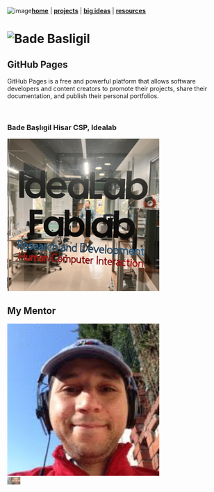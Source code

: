 <img width="800" height="800" alt="image" src="https://github.com/user-attachments/assets/9ccac41b-b3bc-4188-a6a4-3647e13ce347" />**[home](https://badebasligil.github.io/badebasligil/)** | **[projects](project.md)** | **[big ideas](big_ideas.md)** | **[resources](resources.md)**

# **![Bade Basligil]()**

## **GitHub Pages**

GitHub Pages is a free and powerful platform that allows software developers and content creators to promote their projects, share their documentation, and publish their personal portfolios.

<br>

### **Bade Başlıgil Hisar CSP, Idealab**


<img src="idealab.png" width="350">

## **My Mentor**

<img src="hocaaammmmmm.jpeg" width="350">

<br>

<img src="sedat.yalcin" width="30">
